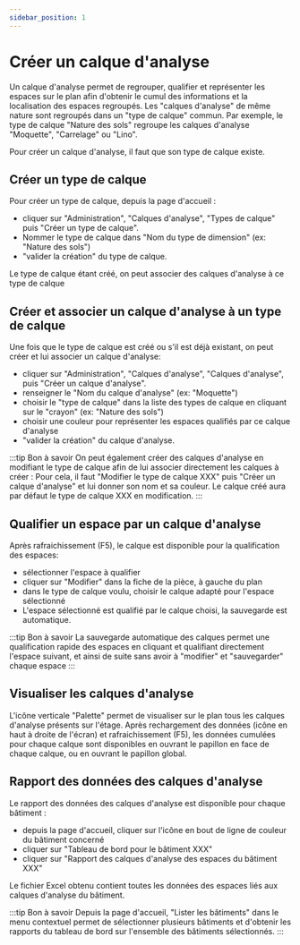 ```yaml
---
sidebar_position: 1
---
```

# Créer un calque d'analyse

Un calque d'analyse permet de regrouper, qualifier et représenter les espaces sur le plan afin d'obtenir le cumul des informations et la localisation des espaces regroupés.
Les "calques d'analyse" de même nature sont regroupés dans un "type de calque" commun.
Par exemple, le type de calque "Nature des sols" regroupe les calques d'analyse "Moquette", "Carrelage" ou "Lino".

Pour créer un calque d'analyse, il faut que son type de calque existe.

## Créer un type de calque

Pour créer un type de calque, depuis la page d'accueil :

-   cliquer sur "Administration", "Calques d'analyse", "Types de calque" puis "Créer un type de calque".
-   Nommer le type de calque dans "Nom du type de dimension" (ex: "Nature des sols")
-   "valider la création" du type de calque.

Le type de calque étant créé, on peut associer des calques d'analyse à ce type de calque

## Créer et associer un calque d'analyse à un type de calque

Une fois que le type de calque est créé ou s'il est déjà existant, on peut créer et lui associer un calque d'analyse:

-   cliquer sur "Administration", "Calques d'analyse", "Calques d'analyse", puis "Créer un calque d'analyse".
-   renseigner le "Nom du calque d'analyse" (ex: "Moquette")
-   choisir le "type de calque" dans la liste des types de calque en cliquant sur le "crayon" (ex: "Nature des sols")
-   choisir une couleur pour représenter les espaces qualifiés par ce calque d'analyse
-   "valider la création" du calque d'analyse.

:::tip Bon à savoir
On peut également créer des calques d'analyse en modifiant le type de calque afin de lui associer directement les calques à créer : Pour cela, il faut "Modifier le type de calque XXX" puis "Créer un calque d'analyse" et lui donner son nom et sa couleur. Le calque créé aura par défaut le type de calque XXX en modification.
:::

## Qualifier un espace par un calque d'analyse

Après rafraichissement (F5), le calque est disponible pour la qualification des espaces:
-   sélectionner l'espace à qualifier
-   cliquer sur "Modifier" dans la fiche de la pièce, à gauche du plan
-   dans le type de calque voulu, choisir le calque adapté pour l'espace sélectionné
-   L'espace sélectionné est qualifié par le calque choisi, la sauvegarde est automatique.

:::tip Bon à savoir
La sauvegarde automatique des calques permet une qualification rapide des espaces en cliquant et qualifiant directement l'espace suivant, et ainsi de suite sans avoir à "modifier" et "sauvegarder" chaque espace
:::

## Visualiser les calques d'analyse

L'icône verticale "Palette" permet de visualiser sur le plan tous les calques d'analyse présents sur l'étage.
Après rechargement des données (icône en haut à droite de l'écran) et rafraichissement (F5), les données cumulées pour chaque calque sont disponibles en ouvrant le papillon en face de chaque calque, ou en ouvrant le papillon global.

## Rapport des données des calques d'analyse

Le rapport des données des calques d'analyse est disponible pour chaque bâtiment :
-   depuis la page d'accueil, cliquer sur l'icône en bout de ligne de couleur du bâtiment concerné
-   cliquer sur "Tableau de bord pour le bâtiment XXX"
-   cliquer sur "Rapport des calques d'analyse des espaces du bâtiment XXX"

Le fichier Excel obtenu contient toutes les données des espaces liés aux calques d'analyse du bâtiment.


:::tip Bon à savoir
Depuis la page d'accueil, "Lister les bâtiments" dans le menu contextuel permet de sélectionner plusieurs bâtiments et d'obtenir les rapports du tableau de bord sur l'ensemble des bâtiments sélectionnés.
:::

